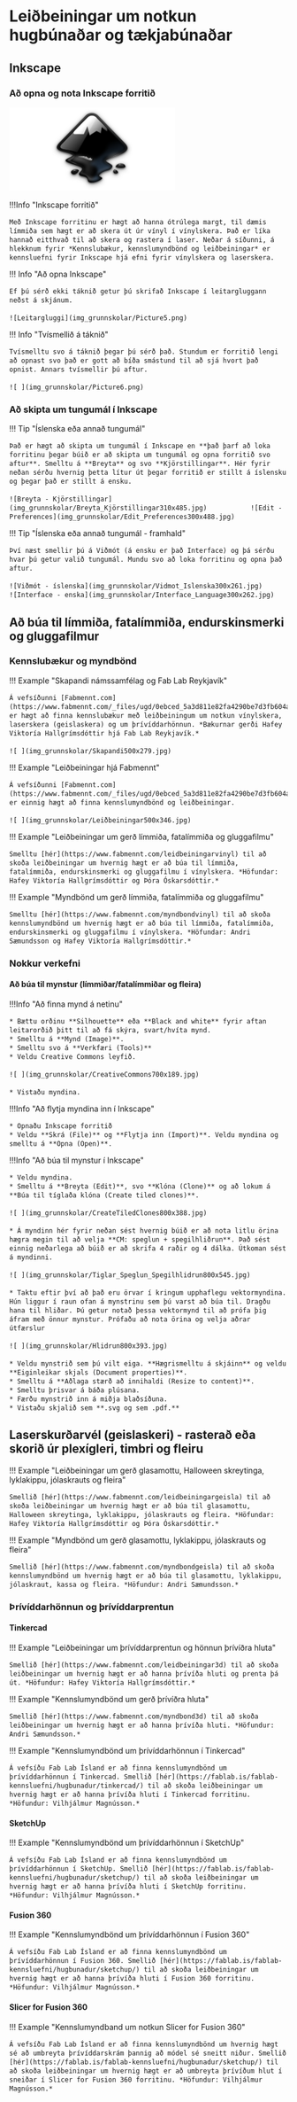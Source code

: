 # Leiðbeiningar um notkun hugbúnaðar og tækjabúnaðar

## Inkscape 

### Að opna og nota Inkscape forritið

![ ](img_grunnskolar/InkscapeLogo_300x150.png)

!!!Info "Inkscape forritið"

    Með Inkscape forritinu er hægt að hanna ótrúlega margt, til dæmis límmiða sem hægt er að skera út úr vínyl í vínylskera. Það er líka hannað eitthvað til að skera og rastera í laser. Neðar á síðunni, á hlekknum fyrir *Kennslubækur, kennslumyndbönd og leiðbeiningar* er kennsluefni fyrir Inkscape hjá efni fyrir vínylskera og laserskera.

!!! Info "Að opna Inkscape"

    Ef þú sérð ekki táknið getur þú skrifað Inkscape í leitargluggann neðst á skjánum.

    ![Leitargluggi](img_grunnskolar/Picture5.png)

!!! Info "Tvísmellið á táknið"

    Tvísmelltu svo á táknið þegar þú sérð það. Stundum er forritið lengi að opnast svo það er gott að bíða smástund til að sjá hvort það opnist. Annars tvísmellir þú aftur.

    ![ ](img_grunnskolar/Picture6.png)

### Að skipta um tungumál í Inkscape

!!! Tip "Íslenska eða annað tungumál"

    Það er hægt að skipta um tungumál í Inkscape en **það þarf að loka forritinu þegar búið er að skipta um tungumál og opna forritið svo aftur**. Smelltu á **Breyta** og svo **Kjörstillingar**. Hér fyrir neðan sérðu hvernig þetta lítur út þegar forritið er stillt á íslensku og þegar það er stillt á ensku.

    ![Breyta - Kjörstillingar](img_grunnskolar/Breyta_Kjörstillingar310x485.jpg)           ![Edit - Preferences](img_grunnskolar/Edit_Preferences300x488.jpg)

!!! Tip "Íslenska eða annað tungumál - framhald"

    Því næst smellir þú á Viðmót (á ensku er það Interface) og þá sérðu hvar þú getur valið tungumál. Mundu svo að loka forritinu og opna það aftur.

    ![Viðmót - íslenska](img_grunnskolar/Vidmot_Islenska300x261.jpg)            ![Interface - enska](img_grunnskolar/Interface_Language300x262.jpg)

## Að búa til límmiða, fatalímmiða, endurskinsmerki og gluggafilmur

### Kennslubækur og myndbönd

!!! Example "Skapandi námssamfélag og Fab Lab Reykjavík"
    
    Á vefsíðunni [Fabmennt.com](https://www.fabmennt.com/_files/ugd/0ebced_5a3d811e82fa4290be7d3fb604a5251b.pdf) er hægt að finna kennslubækur með leiðbeiningum um notkun vínylskera, laserskera (geislaskera) og um þrívíddarhönnun. *Bækurnar gerði Hafey Viktoría Hallgrímsdóttir hjá Fab Lab Reykjavík.*

    ![ ](img_grunnskolar/Skapandi500x279.jpg)

!!! Example "Leiðbeiningar hjá Fabmennt"
    
    Á vefsíðunni [Fabmennt.com](https://www.fabmennt.com/_files/ugd/0ebced_5a3d811e82fa4290be7d3fb604a5251b.pdf) er einnig hægt að finna kennslumyndbönd og leiðbeiningar. 

    ![ ](img_grunnskolar/Leiðbeiningar500x346.jpg)

!!! Example "Leiðbeiningar um gerð límmiða, fatalímmiða og gluggafilmu"
    
    Smelltu [hér](https://www.fabmennt.com/leidbeiningarvinyl) til að skoða leiðbeiningar um hvernig hægt er að búa til límmiða, fatalímmiða, endurskinsmerki og gluggafilmu í vínylskera. *Höfundar: Hafey Viktoría Hallgrímsdóttir og Þóra Óskarsdóttir.*

!!! Example "Myndbönd um gerð límmiða, fatalímmiða og gluggafilmu"
    
    Smelltu [hér](https://www.fabmennt.com/myndbondvinyl) til að skoða kennslumyndbönd um hvernig hægt er að búa til límmiða, fatalímmiða, endurskinsmerki og gluggafilmu í vínylskera. *Höfundar: Andri Sæmundsson og Hafey Viktoría Hallgrímsdóttir.*

### Nokkur verkefni

#### Að búa til mynstur (límmiðar/fatalímmiðar og fleira)

!!!Info "Að finna mynd á netinu"

    * Bættu orðinu **Silhouette** eða **Black and white** fyrir aftan leitarorðið þitt til að fá skýra, svart/hvíta mynd. 
    * Smelltu á **Mynd (Image)**. 
    * Smelltu svo á **Verkfæri (Tools)** 
    * Veldu Creative Commons leyfið.

    ![ ](img_grunnskolar/CreativeCommons700x189.jpg)

    * Vistaðu myndina.


!!!Info "Að flytja myndina inn í Inkscape"

    * Opnaðu Inkscape forritið
    * Veldu **Skrá (File)** og **Flytja inn (Import)**. Veldu myndina og smelltu á **Opna (Open)**.


!!!Info "Að búa til mynstur í Inkscape"

    * Veldu myndina.
    * Smelltu á **Breyta (Edit)**, svo **Klóna (Clone)** og að lokum á **Búa til tíglaða klóna (Create tiled clones)**.

    ![ ](img_grunnskolar/CreateTiledClones800x388.jpg)

    * Á myndinn hér fyrir neðan sést hvernig búið er að nota litlu örina hægra megin til að velja **CM: speglun + spegilhliðrun**. Það sést einnig neðarlega að búið er að skrifa 4 raðir og 4 dálka. Útkoman sést á myndinni.  

    ![ ](img_grunnskolar/Tiglar_Speglun_Spegilhlidrun800x545.jpg)

    * Taktu eftir því að það eru örvar í kringum upphaflegu vektormyndina. Hún liggur í raun ofan á mynstrinu sem þú varst að búa til. Dragðu hana til hliðar. Þú getur notað þessa vektormynd til að prófa þig áfram með önnur mynstur. Prófaðu að nota örina og velja aðrar útfærslur

    ![ ](img_grunnskolar/Hlidrun800x393.jpg)

    * Veldu mynstrið sem þú vilt eiga. **Hægrismelltu á skjáinn** og veldu **Eiginleikar skjals (Document properties)**. 
    * Smelltu á **Aðlaga stærð að innihaldi (Resize to content)**.
    * Smelltu þrisvar á báða plúsana.
    * Færðu mynstrið inn á miðja blaðsíðuna.
    * Vistaðu skjalið sem **.svg og sem .pdf.**

## Laserskurðarvél (geislaskeri) - rasterað eða skorið úr plexígleri, timbri og fleiru

!!! Example "Leiðbeiningar um gerð glasamottu, Halloween skreytinga, lyklakippu, jólaskrauts og fleira"
    
    Smellið [hér](https://www.fabmennt.com/leidbeiningargeisla) til að skoða leiðbeiningar um hvernig hægt er að búa til glasamottu, Halloween skreytinga, lyklakippu, jólaskrauts og fleira. *Höfundar: Hafey Viktoría Hallgrímsdóttir og Þóra Óskarsdóttir.*

!!! Example "Myndbönd um gerð glasamottu, lyklakippu, jólaskrauts og fleira"
    
    Smellið [hér](https://www.fabmennt.com/myndbondgeisla) til að skoða kennslumyndbönd um hvernig hægt er að búa til glasamottu, lyklakippu, jólaskraut, kassa og fleira. *Höfundur: Andri Sæmundsson.*

### Þrívíddarhönnun og þrívíddarprentun

#### Tinkercad

!!! Example "Leiðbeiningar um þrívíddarprentun og hönnun þrívíðra hluta"
    
    Smellið [hér](https://www.fabmennt.com/leidbeiningar3d) til að skoða leiðbeiningar um hvernig hægt er að hanna þrívíða hluti og prenta þá út. *Höfundur: Hafey Viktoría Hallgrímsdóttir.*

!!! Example "Kennslumyndbönd um gerð þrívíðra hluta"
    
    Smellið [hér](https://www.fabmennt.com/myndbond3d) til að skoða leiðbeiningar um hvernig hægt er að hanna þrívíða hluti. *Höfundur: Andri Sæmundsson.*

!!! Example "Kennslumyndbönd um þrívíddarhönnun í Tinkercad"
    
    Á vefsíðu Fab Lab Ísland er að finna kennslumyndbönd um þrívíddarhönnun í Tinkercad. Smellið [hér](https://fablab.is/fablab-kennsluefni/hugbunadur/tinkercad/) til að skoða leiðbeiningar um hvernig hægt er að hanna þrívíða hluti í Tinkercad forritinu. *Höfundur: Vilhjálmur Magnússon.*

#### SketchUp

!!! Example "Kennslumyndbönd um þrívíddarhönnun í SketchUp"
    
    Á vefsíðu Fab Lab Ísland er að finna kennslumyndbönd um þrívíddarhönnun í SketchUp. Smellið [hér](https://fablab.is/fablab-kennsluefni/hugbunadur/sketchup/) til að skoða leiðbeiningar um hvernig hægt er að hanna þrívíða hluti í SketchUp forritinu. *Höfundur: Vilhjálmur Magnússon.*

#### Fusion 360

!!! Example "Kennslumyndbönd um þrívíddarhönnun í Fusion 360"
    
    Á vefsíðu Fab Lab Ísland er að finna kennslumyndbönd um þrívíddarhönnun í Fusion 360. Smellið [hér](https://fablab.is/fablab-kennsluefni/hugbunadur/sketchup/) til að skoða leiðbeiningar um hvernig hægt er að hanna þrívíða hluti í Fusion 360 forritinu. *Höfundur: Vilhjálmur Magnússon.*

#### Slicer for Fusion 360

!!! Example "Kennslumyndband um notkun Slicer for Fusion 360"
    
    Á vefsíðu Fab Lab Ísland er að finna kennslumyndbönd um hvernig hægt sé að umbreyta þrívíddarskrám þannig að módel sé sneitt niður. Smellið [hér](https://fablab.is/fablab-kennsluefni/hugbunadur/sketchup/) til að skoða leiðbeiningar um hvernig hægt er að umbreyta þrívíðum hlut í sneiðar í Slicer for Fusion 360 forritinu. *Höfundur: Vilhjálmur Magnússon.*



